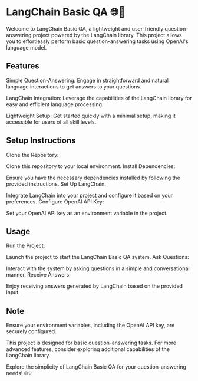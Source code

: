 # LangChain Basic QA 🌐💬
Welcome to LangChain Basic QA, a lightweight and user-friendly question-answering project powered by the LangChain library. This project allows you to effortlessly perform basic question-answering tasks using OpenAI's language model.

## Features
Simple Question-Answering: Engage in straightforward and natural language interactions to get answers to your questions.

LangChain Integration: Leverage the capabilities of the LangChain library for easy and efficient language processing.

Lightweight Setup: Get started quickly with a minimal setup, making it accessible for users of all skill levels.

## Setup Instructions
Clone the Repository:

Clone this repository to your local environment.
Install Dependencies:

Ensure you have the necessary dependencies installed by following the provided instructions.
Set Up LangChain:

Integrate LangChain into your project and configure it based on your preferences.
Configure OpenAI API Key:

Set your OpenAI API key as an environment variable in the project.

## Usage
Run the Project:

Launch the project to start the LangChain Basic QA system.
Ask Questions:

Interact with the system by asking questions in a simple and conversational manner.
Receive Answers:

Enjoy receiving answers generated by LangChain based on the provided input.

## Note
Ensure your environment variables, including the OpenAI API key, are securely configured.

This project is designed for basic question-answering tasks. For more advanced features, consider exploring additional capabilities of the LangChain library.

Explore the simplicity of LangChain Basic QA for your question-answering needs! 🌐💡
